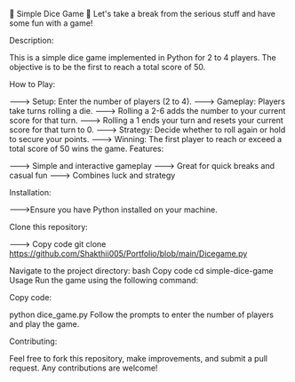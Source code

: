 🎲 Simple Dice Game 🎲
Let's take a break from the serious stuff and have some fun with a game!

Description:

This is a simple dice game implemented in Python for 2 to 4 players. The objective is to be the first to reach a total score of 50.

How to Play:

---> Setup: Enter the number of players (2 to 4).
---> Gameplay: Players take turns rolling a die.
---> Rolling a 2-6 adds the number to your current score for that turn.
---> Rolling a 1 ends your turn and resets your current score for that turn to 0.
---> Strategy: Decide whether to roll again or hold to secure your points.
---> Winning: The first player to reach or exceed a total score of 50 wins the game.
Features:

---> Simple and interactive gameplay
---> Great for quick breaks and casual fun
---> Combines luck and strategy

Installation:

--->Ensure you have Python installed on your machine.

Clone this repository:

---> Copy code
git clone https://github.com/Shakthii005/Portfolio/blob/main/Dicegame.py

Navigate to the project directory:
bash
Copy code
cd simple-dice-game
Usage
Run the game using the following command:

Copy code:

python dice_game.py
Follow the prompts to enter the number of players and play the game.

Contributing:

Feel free to fork this repository, make improvements, and submit a pull request. Any contributions are welcome!
